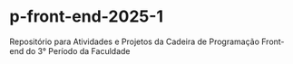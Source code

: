 # p-front-end-2025-1
Repositório para Atividades e Projetos da Cadeira de  Programação Front-end do 3° Período da Faculdade 

